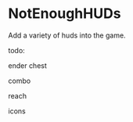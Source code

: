 # NotEnoughHUDs
 Add a variety of huds into the game.

todo:

 ender chest
 
 combo
 
 reach
 
 icons
 
